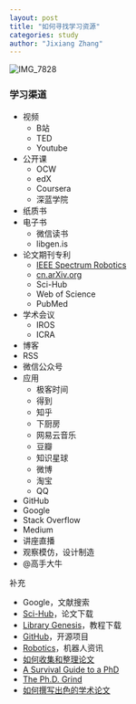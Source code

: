 ```yaml
---
layout: post
title: "如何寻找学习资源"
categories: study
author: "Jixiang Zhang"
---
```


![IMG_7828](https://tva3.sinaimg.cn/large/d494c514ly1gcvn71h4ygj21ds0n0tuv.jpg)

### **学习渠道**

- 视频
  - B站
  - TED
  - Youtube
- 公开课
  - OCW
  - edX
  - Coursera
  - 深蓝学院
- 纸质书
- 电子书
  - 微信读书
  - libgen.is
- 论文期刊专利
  - [IEEE Spectrum Robotics](https://spectrum.ieee.org/robotics)
  - [cn.arXiv.org](http://cn.arxiv.org/)
  - Sci-Hub
  - Web of Science
  - PubMed
- 学术会议
  - IROS
  - ICRA
- 博客
- RSS
- 微信公众号
- 应用
  - 极客时间
  - 得到
  - 知乎
  - 下厨房
  - 网易云音乐
  - 豆瓣
  - 知识星球
  - 微博
  - 淘宝
  - QQ
- GitHub
- Google
- Stack Overflow
- Medium
- 讲座直播
- 观察模仿，设计制造
- @高手大牛

补充

- Google，文献搜索
- [Sci-Hub](http://sci-hub.love)，论文下载
- [Library Genesis](http://libgen.io)，教程下载
- [GitHub](https://github.com)，开源项目
- [Robotics](https://spectrum.ieee.org/robotics)，机器人资讯
- [如何收集和整理论文](https://ying-zhang.github.io/misc/2016/we-love-paper/)
- [A Survival Guide to a PhD](http://karpathy.github.io/2016/09/07/phd/)
- [The Ph.D. Grind](http://pgbovine.net/PhD-memoir.htm)
- [如何撰写出色的学术论文](https://www.bilibili.com/video/av12841463/)
